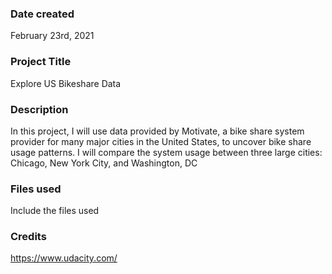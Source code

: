 ### Date created
February 23rd, 2021

### Project Title
Explore US Bikeshare Data

### Description
In this project, I will use data provided by Motivate, a bike share system provider for many major cities in the United States, to uncover bike share usage patterns. I will compare the system usage between three large cities: Chicago, New York City, and Washington, DC

### Files used
Include the files used

### Credits
https://www.udacity.com/

